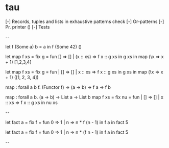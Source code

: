 # tau

[-] Records, tuples and lists in exhaustive patterns check
[-] Or-patterns
[-] Pr. printer ()
[-] Tests

--

let f (Some a) b = a in f (Some 42) ()

let map f xs = fix g = fun [] => [] | (x :: xs) => f x :: g xs in g xs in map (\x => x + 1) [1,2,3,4]

let
  map f xs = fix
    g = fun
      | []      => []
      | x :: xs => f x :: g xs
    in
      g xs
  in
    map (\x => x + 1) ([1, 2, 3, 4])


map : forall a b f. (Functor f) => (a -> b) -> f a -> f b

map : forall a b. (a -> b) -> List a -> List b
map f xs = fix
  nu = fun
    | []      => []
    | x :: xs => f x :: g xs
  in
    nu xs

--

let fact a = fix f = fun 0 => 1 | n => n * f (n - 1) in f a in fact 5

let
  fact a = fix
    f = fun 0 => 1 | n => n * (f n - 1)
    in
      f a
  in
    fact 5


--


